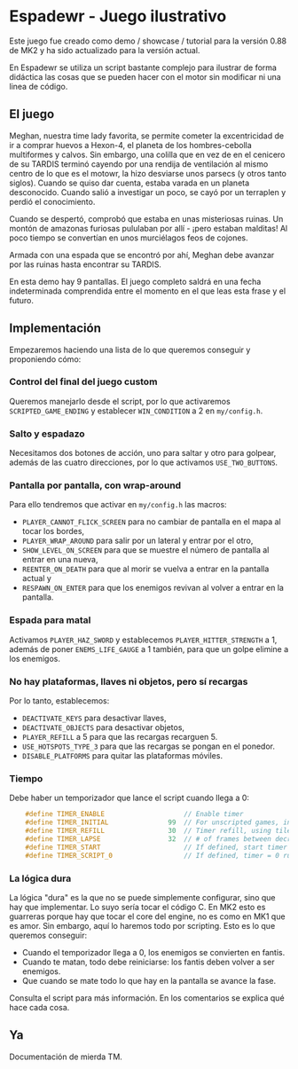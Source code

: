 # Espadewr - Juego ilustrativo

Este juego fue creado como demo / showcase / tutorial para la versión 0.88 de MK2 y ha sido actualizado para la versión actual.

En Espadewr se utiliza un script bastante complejo para ilustrar de forma didáctica las cosas que se pueden hacer con el motor sin modificar ni una linea de código.

## El juego

Meghan, nuestra time lady favorita, se permite cometer la excentricidad de ir a comprar huevos a Hexon-4, el planeta de los hombres-cebolla multiformes y calvos. Sin embargo, una colilla que en vez de en el cenicero de su TARDIS terminó cayendo por una rendija de ventilación al mismo centro de lo que es el motowr, la hizo desviarse unos parsecs (y otros tanto siglos). Cuando se quiso dar cuenta, estaba varada en un planeta desconocido. Cuando salió a investigar un poco, se cayó por un terraplen y perdió el conocimiento.

Cuando se despertó, comprobó que estaba en unas misteriosas ruinas. Un montón de amazonas furiosas pululaban por allí - ¡pero estaban malditas! Al poco tiempo se convertían en unos murciélagos feos de cojones.

Armada con una espada que se encontró por ahí, Meghan debe avanzar por las ruinas hasta encontrar su TARDIS.

En esta demo hay 9 pantallas. El juego completo saldrá en una fecha indeterminada comprendida entre el momento en el que leas esta frase y el futuro.

## Implementación

Empezaremos haciendo una lista de lo que queremos conseguir y proponiendo cómo:

### Control del final del juego custom

Queremos manejarlo desde el script, por lo que activaremos `SCRIPTED_GAME_ENDING` y establecer `WIN_CONDITION` a 2 en `my/config.h`.

### Salto y espadazo

Necesitamos dos botones de acción, uno para saltar y otro para golpear, además de las cuatro direcciones, por lo que activamos `USE_TWO_BUTTONS`. 

### Pantalla por pantalla, con wrap-around

Para ello tendremos que activar en `my/config.h` las macros:
* `PLAYER_CANNOT_FLICK_SCREEN` para no cambiar de pantalla en el mapa al tocar los bordes,
* `PLAYER_WRAP_AROUND` para salir por un lateral y entrar por el otro,
* `SHOW_LEVEL_ON_SCREEN` para que se muestre el número de pantalla al entrar en una nueva, 
* `REENTER_ON_DEATH` para que al morir se vuelva a entrar en la pantalla actual y 
* `RESPAWN_ON_ENTER` para que los enemigos revivan al volver a entrar en la pantalla.

### Espada para matal

Activamos `PLAYER_HAZ_SWORD` y establecemos `PLAYER_HITTER_STRENGTH` a 1, además de poner `ENEMS_LIFE_GAUGE` a 1 también, para que un golpe elimine a los enemigos.

### No hay plataformas, llaves ni objetos, pero sí recargas

Por lo tanto, establecemos:

* `DEACTIVATE_KEYS` para desactivar llaves,
* `DEACTIVATE_OBJECTS` para desactivar objetos,
* `PLAYER_REFILL` a 5 para que las recargas recarguen 5.
* `USE_HOTSPOTS_TYPE_3` para que las recargas se pongan en el ponedor.
* `DISABLE_PLATFORMS` para quitar las plataformas móviles.

### Tiempo

Debe haber un temporizador que lance el script cuando llega a 0:

```c
	#define TIMER_ENABLE					// Enable timer
	#define TIMER_INITIAL				99	// For unscripted games, initial value.
	#define TIMER_REFILL				30	// Timer refill, using tile 21 (hotspot #5)
	#define TIMER_LAPSE 				32	// # of frames between decrements
	#define TIMER_START 					// If defined, start timer from the beginning
	#define TIMER_SCRIPT_0					// If defined, timer = 0 runs "ON_TIMER_OFF" in the script
```

### La lógica dura

La lógica "dura" es la que no se puede simplemente configurar, sino que hay que implementar. Lo suyo sería tocar el código C. En MK2 esto es guarreras porque hay que tocar el core del engine, no es como en MK1 que es amor. Sin embargo, aquí lo haremos todo por scripting. Esto es lo que queremos conseguir:

* Cuando el temporizador llega a 0, los enemigos se convierten en fantis.
* Cuando te matan, todo debe reiniciarse: los fantis deben volver a ser enemigos.
* Que cuando se mate todo lo que hay en la pantalla se avance la fase.

Consulta el script para más información. En los comentarios se explica qué hace cada cosa.

## Ya

Documentación de mierda TM.
